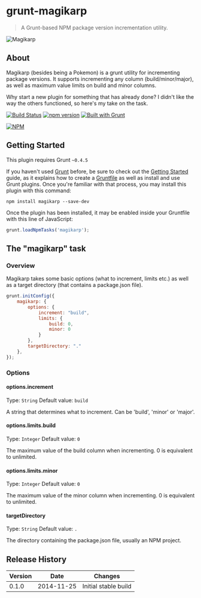 # grunt-magikarp

> A Grunt-based NPM package version incrementation utility.

![Magikarp](http://perrymitchell.net/wp-content/uploads/2014/11/magikarp_small.png)

## About
Magikarp (besides being a Pokemon) is a grunt utility for incrementing package versions. It supports incrementing any column (build/minor/major), as well as maximum value limits on build and minor columns.

Why start a new plugin for something that has already done? I didn't like the way the others functioned, so here's my take on the task.

[![Build Status](http://penkins.doomdns.org/buildStatus/icon?job=grunt-magikarp)](http://penkins.doomdns.org/job/grunt-magikarp/) [![npm version](https://badge.fury.io/js/grunt-magikarp.svg)](http://badge.fury.io/js/grunt-magikarp) [![Built with Grunt](https://cdn.gruntjs.com/builtwith.png)](http://gruntjs.com/)

[![NPM](https://nodei.co/npm/grunt-magikarp.png?downloads=true&downloadRank=true)](https://nodei.co/npm/grunt-magikarp/)

## Getting Started
This plugin requires Grunt `~0.4.5`

If you haven't used [Grunt](http://gruntjs.com/) before, be sure to check out the [Getting Started](http://gruntjs.com/getting-started) guide, as it explains how to create a [Gruntfile](http://gruntjs.com/sample-gruntfile) as well as install and use Grunt plugins. Once you're familiar with that process, you may install this plugin with this command:

```shell
npm install magikarp --save-dev
```

Once the plugin has been installed, it may be enabled inside your Gruntfile with this line of JavaScript:

```js
grunt.loadNpmTasks('magikarp');
```

## The "magikarp" task

### Overview
Magikarp takes some basic options (what to increment, limits etc.) as well as a target directory (that contains a package.json file).

```js
grunt.initConfig({
	magikarp: {
		options: {
			increment: "build",
			limits: {
				build: 0,
				minor: 0
			}
		},
		targetDirectory: "."
	},
});
```

### Options

#### options.increment
Type: `String`
Default value: `build`

A string that determines what to increment. Can be 'build', 'minor' or 'major'.

#### options.limits.build
Type: `Integer`
Default value: `0`

The maximum value of the build column when incrementing. 0 is equivalent to unlimited.

#### options.limits.minor
Type: `Integer`
Default value: `0`

The maximum value of the minor column when incrementing. 0 is equivalent to unlimited.

#### targetDirectory
Type: `String`
Default value: `.`

The directory containing the package.json file, usually an NPM project.

## Release History

| Version | Date       | Changes |
|---------|------------|---------|
| 0.1.0   | 2014-11-25 | Initial stable build |
